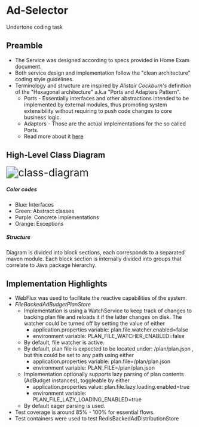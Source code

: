 # Ad-Selector
Undertone coding task

## Preamble
* The Service was designed according to specs provided in Home Exam document.
* Both service design and implementation follow the "clean architecture" coding style guidelines.
* Terminology and structure are inspired by *Alistair Cockburn's* definition of the "Hexagonal architecture" a.k.a "Ports and Adapters Pattern".
  * Ports - Essentially interfaces and other abstractions intended to be implemented by external modules, thus promoting
    system extensibility without requiring to push code changes to core business logic.
  * Adaptors - Those are the actual implementations for the so called Ports.
  * Read more about it [here](https://alistair.cockburn.us/hexagonal-architecture/)

## High-Level Class Diagram

<img src="E:\Dev\Others\ad-selector\docs\ad-selector-class-diagram.svg" alt="class-diagram" style="zoom:200%;" />

##### Color codes

* Blue: Interfaces
* Green: Abstract classes
* Purple: Concrete implementations
* Orange: Exceptions

##### Structure

Diagram is divided into block sections, each corresponds to a separated maven module.
Each block section is internally divided into groups that correlate to Java package hierarchy.

## Implementation Highlights

* WebFlux was used to facilitate the reactive capabilities of the system.
* *FileBackedAdBudgetPlanStore* 
  * Implementation is using a WatchService to keep track of changes to backing plan file and reloads it if the latter changes on disk.
    The watcher could be turned off by setting the value of either 
    * application.properties variable: plan.file.watcher.enabled=false
    * environment variable: PLAN_FILE_WATCHER_ENABLED=false
  * By default, file watcher is active.
  * By default, plan file is expected to be located under: /plan/plan.json , but this could be set to any path using either
    * application.properties variable: plan.file=/plan/plan.json
    * environment variable: PLAN_FILE=/plan/plan.json
  * Implementation optionally supports lazy parsing of plan contents (AdBudget instances), toggleable by either
    * application.properties value: plan.file.lazy.loading.enabled=true
    * environment variable: PLAN_FILE_LAZY_LOADING_ENABLED=true
  *  By default eager parsing is used.
* Test coverage is around 85% - 100% for essential flows.
* Test containers were used to test RedisBackedAdDistributionStore

